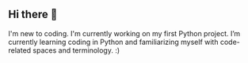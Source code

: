 ## Hi there 👋
I'm new to coding.
I'm currently working on my first Python project.
I’m currently learning coding in Python and familiarizing myself with code-related spaces and terminology.
:)

<!--
**Phoen1x0/Phoen1x0** is a ✨ _special_ ✨ repository because its `README.md` (this file) appears on your GitHub profile.

Here are some ideas to get you started:

- 🔭 I’m currently working on ...
- 🌱 I’m currently learning ...
- 👯 I’m looking to collaborate on ...
- 🤔 I’m looking for help with ...
- 💬 Ask me about ...
- 📫 How to reach me: ...
- 😄 Pronouns: ...
- ⚡ Fun fact: ...
-->
